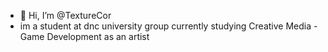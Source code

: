 - 👋 Hi, I’m @TextureCor
- im a student at dnc university group currently studying Creative Media - Game Development as an artist
